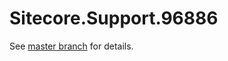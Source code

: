 # Sitecore.Support.96886

See [master branch](https://github.com/sitecoresupport/Sitecore.Support.96886) for details.
